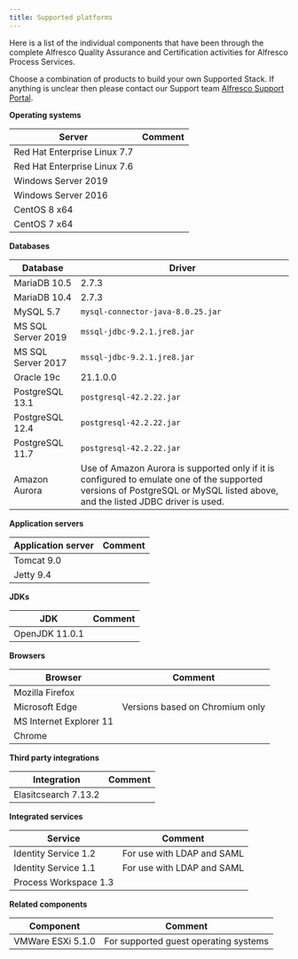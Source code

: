 ```yaml
---
title: Supported platforms
---
```


Here is a list of the individual components that have been through the complete Alfresco Quality Assurance and Certification activities for Alfresco Process Services.

Choose a combination of products to build your own Supported Stack. If anything is unclear then please contact our Support team [Alfresco Support Portal](https://support.alfresco.com).

**Operating systems**

|Server|Comment|
|------|-------|
|Red Hat Enterprise Linux 7.7| |
|Red Hat Enterprise Linux 7.6| |
|Windows Server 2019| |
|Windows Server 2016| |
|CentOS 8 x64| |
|CentOS 7 x64| |

**Databases**

|Database|Driver|
|--------|----|
|MariaDB 10.5|2.7.3|
|MariaDB 10.4|2.7.3|
|MySQL 5.7|`mysql-connector-java-8.0.25.jar`|
|MS SQL Server 2019|`mssql-jdbc-9.2.1.jre8.jar`|
|MS SQL Server 2017|`mssql-jdbc-9.2.1.jre8.jar`|
|Oracle 19c|21.1.0.0|
|PostgreSQL 13.1|`postgresql-42.2.22.jar`|
|PostgreSQL 12.4|`postgresql-42.2.22.jar`|
|PostgreSQL 11.7|`postgresql-42.2.22.jar`|`|
|Amazon Aurora| Use of Amazon Aurora is supported only if it is configured to emulate one of the supported versions of PostgreSQL or MySQL listed above, and the listed JDBC driver is used. |

**Application servers**

|Application server|Comment|
|------------------|-------|
|Tomcat 9.0| |
|Jetty 9.4| |

**JDKs**

|JDK|Comment|
|---|-------|
|OpenJDK 11.0.1| |

**Browsers**

|Browser|Comment|
|-------|-------|
|Mozilla Firefox| |
|Microsoft Edge|Versions based on Chromium only|
|MS Internet Explorer 11| |
|Chrome| |

**Third party integrations**

|Integration|Comment|
|-----------|-------|
|Elasitcsearch 7.13.2| |

**Integrated services**

|Service|Comment|
|-------|-------|
|Identity Service 1.2|For use with LDAP and SAML|
|Identity Service 1.1|For use with LDAP and SAML|
|Process Workspace 1.3| |

**Related components**

|Component|Comment|
|---------|-------|
|VMWare ESXi 5.1.0|For supported guest operating systems|
